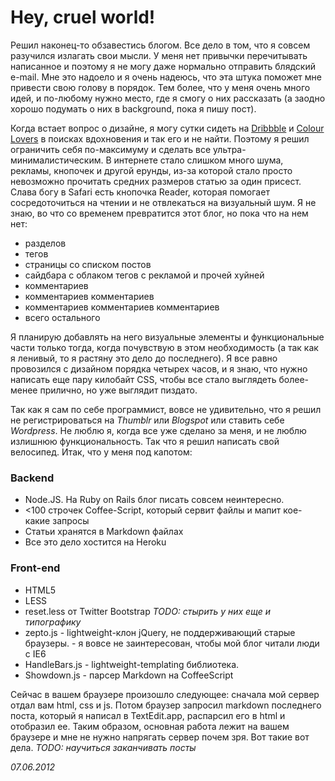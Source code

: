 Hey, cruel world!
=================

Решил наконец-то обзавестись блогом. Все дело в том, что я совсем разучился излагать свои мысли. У меня нет привычки перечитывать написанное и поэтому я не могу даже нормально отправить блядский e-mail. Мне это надоело и я очень надеюсь, что эта штука поможет мне привести свою голову в порядок. Тем более, что у меня очень много идей, и по-любому нужно место, где я смогу о них рассказать (а заодно хорошо подумать о них в background, пока я пишу пост).

Когда встает вопрос о дизайне, я могу сутки сидеть на [Dribbble](http://dribbble.com) и [Colour Lovers](http://colourlovers.com) в поисках вдохновения и так его и не найти. Поэтому я решил ограничить себя по-максимуму и сделать все ультра-минималистическим. В интернете стало слишком много шума, рекламы, кнопочек и другой ерунды, из-за которой стало просто невозможно прочитать средних размеров статью за один присест. Слава богу в Safari есть кнопочка Reader, которая помогает сосредоточиться на чтении и не отвлекаться на визуальный шум. Я не знаю, во что со временем превратится этот блог, но пока что на нем нет:

- разделов
- тегов
- страницы со списком постов
- сайдбара с облаком тегов с рекламой и прочей хуйней
- комментариев
- комментариев комментариев
- комментариев комментариев комментариев
- всего остального

Я планирую добавлять на него визуальные элементы и функциональные части только тогда, когда почувствую в этом необходимость (а так как я ленивый, то я растяну это дело до последнего). Я все равно провозился с дизайном порядка четырех часов, и я знаю, что нужно написать еще пару килобайт CSS, чтобы все стало выглядеть более-менее прилично, но уже выглядит пиздато.

Так как я сам по себе программист, вовсе не удивительно, что я решил не регистрироваться на *Thumblr* или *Blogspot* или ставить себе *Wordpress*. Не люблю я, когда все уже сделано за меня, и не люблю излишнюю функциональность. Так что я решил написать свой велосипед. Итак, что у меня под капотом:

### Backend

- Node.JS. На Ruby on Rails блог писать совсем неинтересно.
- <100 строчек Coffee-Script, который сервит файлы и мапит кое-какие запросы
- Статьи хранятся в Markdown файлах
- Все это дело хостится на Heroku


### Front-end

- HTML5
- LESS
- reset.less от Twitter Bootstrap *TODO: стырить у них еще и типографику*
- zepto.js - lightweight-клон jQuery, не поддерживающий старые браузеры. - я вовсе не заинтересован, чтобы мой блог читали люди с IE6
- HandleBars.js - lightweight-templating библиотека.
- Showdown.js - парсер Markdown на CoffeeScript

Сейчас в вашем браузере произошло следующее: сначала мой сервер отдал вам html, css и js. Потом браузер запросил markdown последнего поста, который я написал в TextEdit.app, распарсил его в html и отобразил ее. Таким образом, основная работа лежит на вашем браузере и мне не нужно напрягать сервер почем зря. Вот такие вот дела. *TODO: научиться заканчивать посты*

*07.06.2012*
